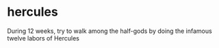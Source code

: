 # hercules
During 12 weeks, try to walk among the half-gods by doing the infamous twelve labors of Hercules
